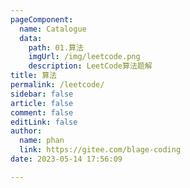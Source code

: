 ```yaml
---
pageComponent: 
  name: Catalogue
  data: 
    path: 01.算法
    imgUrl: /img/leetcode.png
    description: LeetCode算法题解
title: 算法
permalink: /leetcode/
sidebar: false
article: false
comment: false
editLink: false
author: 
  name: phan
  link: https://gitee.com/blage-coding
date: 2023-05-14 17:56:09

---
```

